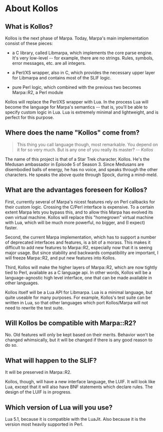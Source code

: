 # About Kollos

## What is Kollos?

Kollos is the next phase of Marpa.  Today, Marpa's main implementation consist of these pieces:

+ a C library, called Libmarpa, which implements the core parse engine.  It's very low-level --
for example, there are no strings.  Rules, symbols, error messages, etc. are all integers.

+ a Perl/XS wrapper, also in C, which provides the necessary upper layer for Libmarpa and
contains most of the SLIF logic.

+ pure Perl logic, which combined with the previous two becomes Marpa::R2, a Perl module

Kollos will replace the Perl/XS wrapper with Lua.
In the process Lua will become the language for Marpa's semantics --
that is, you'll be able to specify custom logic in Lua.
Lua is extremely minimal and lightweight, and is perfect for this purpose.

## Where does the name "Kollos" come from?

> This thing you call language though, most remarkable. You depend on it 
> for so very much. But is any one of you really its master?
> -- *Kollos*

The name of this project is that of a Star Trek character,
Kollos.   He's the Medusan ambassador
in Episode 5 of Season 3.
Since Medusans are
disembodied balls of energy, he has no voice, and
speaks through the other characters.
He speaks the above quote through Spock,
during a mind-meld.

## What are the advantages foreseen for Kollos?

First, currently several of Marpa's nicest features rely on Perl callbacks
for their custom logic.
Crossing the C/Perl interface is expensive.
To a certain extent Marpa lets you bypass this,
and to allow this Marpa has evolved its
own virtual machine.
Kollos will replace this "homegrown" virtual machine with Lua, which will be much more
powerful, no bigger, and (I expect) faster.

Second, the current Marpa implementation, which has to support
a number of deprecated interfaces and features, is a bit of a morass.
This makes it difficult to add new features to Marpa::R2,
especially now that it is seeing major usage.
But since stability and backwards compatibility are important,
I will freeze Marpa::R2, and put new features into Kollos.

Third, Kollos will make the higher layers of Marpa::R2,
which are now tightly tied to Perl,
available as a C language api.
In other words, Kollos will be a language-agnostic high level interface,
one that can be made available in other languages.

Kollos itself will be a Lua API for Libmarpa.
Lua is a minimal language, but quite useable for many purposes.
For example, Kollos's test suite can be written in Lua,
so that other languages which port Kollos/Marpa will
not need to rewrite the test suite.

## Will Kollos be compatible with Marpa::R2?

No.  Old features will only be kept based on their merits.
Behavior won't be changed whimsically,
but it will be
changed if there is any good reason to do so.

## What will happen to the SLIF?

It will be preserved in Marpa::R2.

Kollos, though, will have a new interface language, the LUIF.
It will look like Lua, except that it will also have BNF
statements which declare rules.
The design of the LUIF is in progress.

## Which version of Lua will you use?

Lua 5.1, because it is compatible with the LuaJit.
Also because it is the version most heavily supported in Perl.
